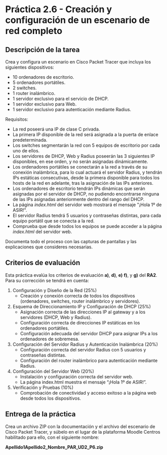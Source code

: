 # Práctica 2.6 - Creación y configuración de un escenario de red completo

## Descripción de la tarea

Crea y configura un escenario en Cisco Packet Tracer que incluya los siguientes dispositivos:

- 10 ordenadores de escritorio.
- 5 ordenadores portátiles.
- 2 switches.
- 1 router inalámbrico.
- 1 servidor exclusivo para el servicio de DHCP.
- 1 servidor exclusivo para Web.
- 1 servidor exclusivo para autenticación mediante Radius.

Requisitos:

- La red poseerá una IP de clase C privada.
- La primera IP disponible de la red será asignada a la puerta de enlace predeterminada.
- Los switches segmentarán la red con 5 equipos de escritorio por cada uno de ellos.
- Los servidores de DHCP, Web y Radius poseerán las 3 siguientes IP disponibles, en ese orden, y no serán asignadas dinámicamente.
- Los ordenadores portátiles se conectarán a la red a través de su conexión inalámbrica, para lo cual actuará el servidor Radius, y tendrán IPs estáticas consecutivas, desde la primera disponible para todos los hosts de la red en adelante, tras la asignación de las IPs anteriores.
- Los ordenadores de escritorio tendrán IPs dinámicas que serán asignadas por el servidor de DHCP, no pudiendo encontrarse ninguna de las IPs asignadas anteriormente dentro del rango del DHCP.
- La página _index.html_ del servidor web mostrará el mensaje "¡Hola 1º de ASIR!".
- El servidor Radius tendrá 5 usuarios y contraseñas distintas, para cada equipo portátil que se conecta a la red.
- Comprueba que desde todos los equipos se puede acceder a la página _index.html_ del servidor web.

Documenta todo el proceso con las capturas de pantallas y las explicaciones que consideres necesarias.

## Criterios de evaluación

Esta práctica evalúa los criterios de evaluación **a)**, **d)**, **e)** **f)**, y **g)** del **RA2**. Para su corrección se tendrá en cuenta:

1. Configuración y Diseño de la Red (25%)
    - Creación y conexión correcta de todos los dispositivos (ordenadores, switches, router inalámbrico y servidores).
2. Esquema de Direccionamiento IP y Configuración de DHCP (25%)
    - Asignación correcta de las direcciones IP al gateway y a los servidores (DHCP, Web y Radius).
    - Configuración correcta de direcciones IP estáticas en los ordenadores portátiles.
	- Configuración adecuada del servidor DHCP para asignar IPs a los ordenadores de sobremesa.
3. Configuración del Servidor Radius y Autenticación Inalámbrica (20%)
	- Configuración correcta del servidor Radius con 5 usuarios y contraseñas distintas.
	- Configuración del router inalámbrico para autenticación mediante Radius.
4. Configuración del Servidor Web (20%)
    - Instalación y configuración correcta del servidor web.
    - La página index.html muestra el mensaje “¡Hola 1º de ASIR!”.
5. Verificación y Pruebas (10%)
	- Comprobación de conectividad y acceso exitoso a la página web desde todos los dispositivos.

## Entrega de la práctica

Crea un archivo ZIP con la documentación y el archivo del escenario de Cisco Packet Tracer, y súbelo en el lugar de la plataforma Moodle Centros habilitado para ello, con el siguiente nombre:

**Apellido1Apellido2_Nombre_PAR_UD2_P6.zip**